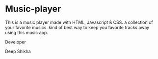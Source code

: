 # Music-player

This is a music player made with HTML, Javascript & CSS. a collection of your favorite musics. kind of best way to keep you favorite tracks away using this music app.

Developer

Deep Shikha
